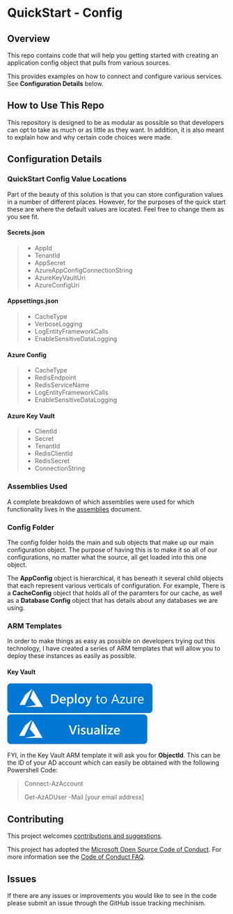 # QuickStart - Config

## Overview
This repo contains code that will help you getting started with creating an application config object that pulls from various sources.

This provides examples on how to connect and configure various services.  See **Configuration Details** below.


## How to Use This Repo

This repository is designed to be as modular as possible so that developers can opt to take as much or as little as they want.  In addition, it is also meant
to explain how and why certain code choices were made.

## Configuration Details

### QuickStart Config Value Locations
Part of the beauty of this solution is that you can store configuration values in a number of different places.  However, for the purposes of the quick start these are where the default
values are located.  Feel free to change them as you see fit.

#### Secrets.json
> - AppId
> - TenantId
> - AppSecret
> - AzureAppConfigConnectionString
> - AzureKeyVaultUri
> - AzureConfigUri

#### Appsettings.json
> - CacheType
> - VerboseLogging
> - LogEntityFrameworkCalls
> - EnableSensitiveDataLogging

#### Azure Config
> - CacheType
> - RedisEndpoint
> - RedisServiceName
> - LogEntityFrameworkCalls
> - EnableSensitiveDataLogging

#### Azure Key Vault
> - ClientId
> - Secret
> - TenantId
> - RedisClientId
> - RedisSecret
> - ConnectionString

### Assemblies Used
A complete breakdown of which assemblies were used for which functionality lives in the [assemblies](Docs/assemblies.md) document.

### Config Folder
The config folder holds the main and sub objects that make up our main configuration object.  The purpose of having this is to make it so all of our configurations,
no matter what the source, all get loaded into this one object.

The **AppConfig** object is hierarchical, it has beneath it several child objects that each represent various verticals of configuration.  For example,
There is a **CacheConfig** object that holds all of the paramters for our cache, as well as a **Database Config** object that has details about any databases we are 
using.

### ARM Templates
In order to make things as easy as possible on developers trying out this technology, I have created a series of ARM templates that will allow you to deploy these instances as easily as possible.
#### Key Vault
[![Deploy To Azure](https://raw.githubusercontent.com/tallan/QuickStartConfig/master/Images/deploytoazure.svg?sanitize=true)](https://portal.azure.com/#create/Microsoft.Template/uri/https%3A%2F%2Fraw.githubusercontent.com%2Ftallan%2FQuickStartConfig%2Fmaster%2FARM%2520Templates%2FCreateAndDeployKeyVault.json)
[![Visualize](https://raw.githubusercontent.com/tallan/QuickStartConfig/master/Images/visualizebutton.svg?sanitize=true)](http://armviz.io/#/?load=https%3A%2F%2Fraw.githubusercontent.com%2Ftallan%2FQuickStartConfig%2Fmaster%2FARM%2520Templates%2FCreateAndDeployKeyVault.json)

FYI, in the Key Vault ARM template it will ask you for **ObjectId**.  This can be the ID of your AD account which can easily be obtained with the following Powershell Code:
>Connect-AzAccount
>
>Get-AzADUser -Mail [your email address]

## Contributing

This project welcomes [contributions and suggestions](Docs/contribute.md).

This project has adopted the [Microsoft Open Source Code of Conduct](https://opensource.microsoft.com/codeofconduct/).
For more information see the [Code of Conduct FAQ](https://opensource.microsoft.com/codeofconduct/faq/).



## Issues

If there are any issues or improvements you would like to see in the code please submit an issue through the GitHub issue tracking mechinism.